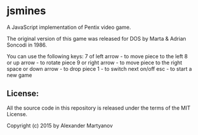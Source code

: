 # jsmines
A JavaScript implementation of Pentix video game.

The original version of this game was released for DOS by Marta & Adrian Soncodi in 1986.

You can use the following keys:
7 of left arrow     - to move piece to the left
8 or up arrow       - to rotate piece
9 or right arrow    - to move piece to the right
space or down arrow - to drop piece
1                   - to switch next on/off
esc                 - to start a new game


License:
-----------

All the source code in this repository is released under the terms of the MIT License.

Copyright (c) 2015 by Alexander Martyanov
